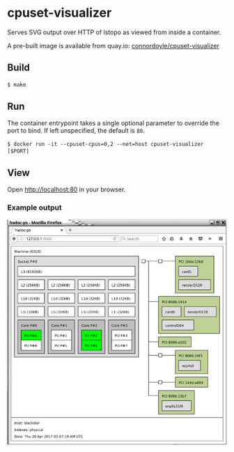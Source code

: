 # cpuset-visualizer

Serves SVG output over HTTP of lstopo as viewed from inside a container.

A pre-built image is available from quay.io:
[connordoyle/cpuset-visualizer](https://quay.io/repository/connordoyle/cpuset-visualizer)

## Build

```sh
$ make
```

## Run

The container entrypoint takes a single optional parameter to override
the port to bind. If left unspecified, the default is `80`.

```
$ docker run -it --cpuset-cpus=0,2 --net=host cpuset-visualizer [$PORT]
```

## View

Open [http://localhost:80](http://localhost:80) in your browser.

### Example output

![Example output](example-output.png)
